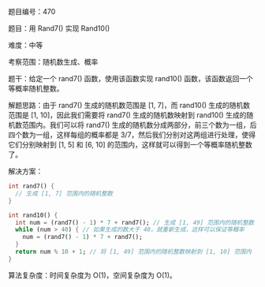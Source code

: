 题目编号：470

题目：用 Rand7() 实现 Rand10()

难度：中等

考察范围：随机数生成、概率

题干：给定一个 rand7() 函数，使用该函数实现 rand10() 函数，该函数返回一个等概率随机整数。

解题思路：由于 rand7() 生成的随机数范围是 [1, 7]，而 rand10() 生成的随机数范围是 [1, 10]，因此我们需要将 rand7() 生成的随机数映射到 rand10() 生成的随机数范围内。我们可以将 rand7() 生成的随机数分成两部分，前三个数为一组，后四个数为一组，这样每组的概率都是 3/7，然后我们分别对这两组进行处理，使得它们分别映射到 [1, 5] 和 [6, 10] 的范围内，这样就可以得到一个等概率随机整数了。

解决方案：

```dart
int rand7() {
  // 生成 [1, 7] 范围内的随机整数
}

int rand10() {
  int num = (rand7() - 1) * 7 + rand7(); // 生成 [1, 49] 范围内的随机整数
  while (num > 40) { // 如果生成的数大于 40，就重新生成，这样可以保证等概率
    num = (rand7() - 1) * 7 + rand7();
  }
  return num % 10 + 1; // 将 [1, 49] 范围内的随机整数映射到 [1, 10] 范围内
}
```

算法复杂度：时间复杂度为 O(1)，空间复杂度为 O(1)。